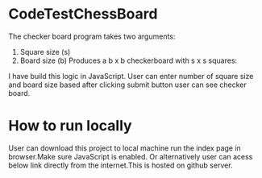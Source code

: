 # CodeTestChessBoard
 The checker board program takes two arguments:
1. Square size (s)
2. Board size (b)
 Produces a b x b checkerboard with s x s squares:

I have build this logic in JavaScript.
User can enter number of square size and board size based after clicking submit button user can see checker board.

# How to run locally
User can download this project to local machine run the index page in browser.Make sure JavaScript is enabled.
Or alternatively user can acess below link directly from the internet.This is hosted on github server.
